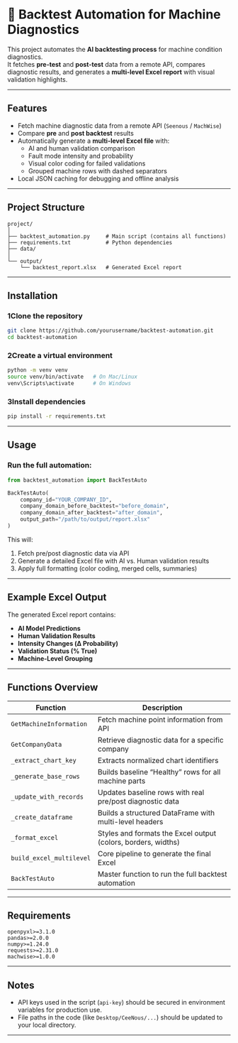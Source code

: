 # 🔧 Backtest Automation for Machine Diagnostics

This project automates the **AI backtesting process** for machine condition diagnostics.  
It fetches **pre-test** and **post-test** data from a remote API, compares diagnostic results, and generates a **multi-level Excel report** with visual validation highlights.

---

## Features

- Fetch machine diagnostic data from a remote API (`Seenous` / `MachWise`)
- Compare **pre** and **post backtest** results
- Automatically generate a **multi-level Excel file** with:
  - AI and human validation comparison
  - Fault mode intensity and probability
  - Visual color coding for failed validations
  - Grouped machine rows with dashed separators
- Local JSON caching for debugging and offline analysis

---

## Project Structure

```
project/
│
├── backtest_automation.py     # Main script (contains all functions)
├── requirements.txt           # Python dependencies
├── data/
│
└── output/
    └── backtest_report.xlsx   # Generated Excel report
```

---

## Installation

### 1️Clone the repository
```bash
git clone https://github.com/yourusername/backtest-automation.git
cd backtest-automation
```

### 2️Create a virtual environment
```bash
python -m venv venv
source venv/bin/activate   # On Mac/Linux
venv\Scripts\activate      # On Windows
```

### 3️Install dependencies
```bash
pip install -r requirements.txt
```

---

## Usage

### Run the full automation:

```python
from backtest_automation import BackTestAuto

BackTestAuto(
    company_id="YOUR_COMPANY_ID",
    company_domain_before_backtest="before_domain",
    company_domain_after_backtest="after_domain",
    output_path="/path/to/output/report.xlsx"
)
```

This will:
1. Fetch pre/post diagnostic data via API  
2. Generate a detailed Excel file with AI vs. Human validation results  
3. Apply full formatting (color coding, merged cells, summaries)

---

## Example Excel Output

The generated Excel report contains:
- **AI Model Predictions**  
- **Human Validation Results**  
- **Intensity Changes (Δ Probability)**  
- **Validation Status (% True)**  
- **Machine-Level Grouping**  

---

## Functions Overview

| Function | Description |
|-----------|--------------|
| `GetMachineInformation` | Fetch machine point information from API |
| `GetCompanyData` | Retrieve diagnostic data for a specific company |
| `_extract_chart_key` | Extracts normalized chart identifiers |
| `_generate_base_rows` | Builds baseline “Healthy” rows for all machine parts |
| `_update_with_records` | Updates baseline rows with real pre/post diagnostic data |
| `_create_dataframe` | Builds a structured DataFrame with multi-level headers |
| `_format_excel` | Styles and formats the Excel output (colors, borders, widths) |
| `build_excel_multilevel` | Core pipeline to generate the final Excel |
| `BackTestAuto` | Master function to run the full backtest automation |

---

## Requirements

```
openpyxl>=3.1.0
pandas>=2.0.0
numpy>=1.24.0
requests>=2.31.0
machwise>=1.0.0
```

---


## Notes

- API keys used in the script (`api-key`) should be secured in environment variables for production use.  
- File paths in the code (like `Desktop/CeeNous/...`) should be updated to your local directory.

---

